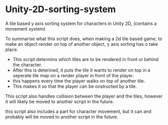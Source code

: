 # Unity-2D-sorting-system
A tile based y axis sorting system for characters in Unity 2D, (contains a movement system)

To summarise what this script does, when making a 2d tile based game, to make an object render on top of another object, y axis sorting has o take place.

- This script determins which tiles are to be rendered in front or behind the character. 
- After this is deterined, it puts the tile it wants to render on top in a seperate tile map on a render player in front of the player. 
- this happens every time the player walks on top of another tile.
- This makes it so that the player can be onstructed by a tile.

This script also handles collision between the player and the tiles, however it will likely be moved to another script in the future.

this script also includes a part for character movement, but it can and probably will be moved to another script in the future.
